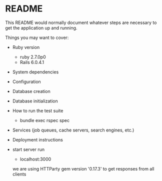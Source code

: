 # README

This README would normally document whatever steps are necessary to get the
application up and running.

Things you may want to cover:

* Ruby version
  * ruby 2.7.0p0
  * Rails 6.0.4.1

* System dependencies

* Configuration

* Database creation

* Database initialization

* How to run the test suite

  * bundle exec rspec spec

* Services (job queues, cache servers, search engines, etc.)

* Deployment instructions

* start server run
  * localhost:3000

  we are using HTTParty gem version '0.17.3' to get responses from all clients
  


